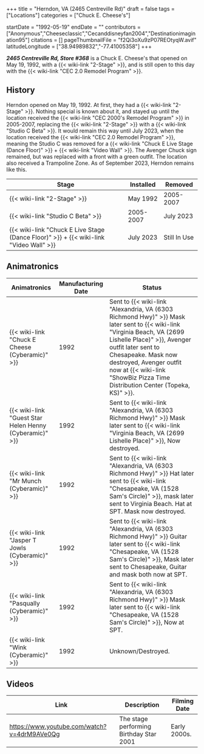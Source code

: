 +++
title = "Herndon, VA (2465 Centreville Rd)"
draft = false
tags = ["Locations"]
categories = ["Chuck E. Cheese's"]


startDate = "1992-05-19"
endDate = ""
contributors = ["Anonymous","Cheeseclassic","Cecanddisneyfan2004","Destinationimagination95"]
citations = []
pageThumbnailFile = "f2Qi3oXu9zP07REOtyqW.avif"
latitudeLongitude = ["38.94989832","-77.41005358"]
+++

***2465 Centreville Rd, Store #368*** is a Chuck E. Cheese's that opened on May 19, 1992, with a {{< wiki-link "2-Stage" >}}, and is still open to this day with the {{< wiki-link "CEC 2.0 Remodel Program" >}}.

## History

Herndon opened on May 19, 1992. At first, they had a {{< wiki-link "2-Stage" >}}. Nothing special is known about it, and stayed up until the location received the {{< wiki-link "CEC 2000's Remodel Program" >}} in 2005-2007, replacing the {{< wiki-link "2-Stage" >}} with a {{< wiki-link "Studio C Beta" >}}. It would remain this way until July 2023, when the location received the {{< wiki-link "CEC 2.0 Remodel Program" >}}, meaning the Studio C was removed for a {{< wiki-link "Chuck E Live Stage (Dance Floor)" >}} + {{< wiki-link "Video Wall" >}}. The Avenger Chuck sign remained, but was replaced with a front with a green outfit. The location also received a Trampoline Zone. As of September 2023, Herndon remains like this.

| Stage                                                                                             | Installed | Removed      |
|---------------------------------------------------------------------------------------------------|-----------|--------------|
| {{< wiki-link "2-Stage" >}}                                                                 | May 1992  | 2005-2007    |
| {{< wiki-link "Studio C Beta" >}}                                                           | 2005-2007 | July 2023    |
| {{< wiki-link "Chuck E Live Stage (Dance Floor)" >}} + {{< wiki-link "Video Wall" >}} | July 2023 | Still In Use |

## Animatronics

| Animatronics                                                 | **Manufacturing Date** | Status                                                                                                                                                                                                                                                                                                                        |
|--------------------------------------------------------------|------------------------|-------------------------------------------------------------------------------------------------------------------------------------------------------------------------------------------------------------------------------------------------------------------------------------------------------------------------------|
| {{< wiki-link "Chuck E Cheese (Cyberamic)" >}}         | 1992                   | Sent to {{< wiki-link "Alexandria, VA (6303 Richmond Hwy)" >}} Mask later sent to {{< wiki-link "Virginia Beach, VA (2699 Lishelle Place)" >}}, Avenger outfit later sent to Chesapeake. Mask now destroyed, Avenger outfit now at {{< wiki-link "ShowBiz Pizza Time Distribution Center (Topeka, KS)" >}}. |
| {{< wiki-link "Guest Star Helen Henny (Cyberamic)" >}} | 1992                   | Sent to {{< wiki-link "Alexandria, VA (6303 Richmond Hwy)" >}} Mask later sent to {{< wiki-link "Virginia Beach, VA (2699 Lishelle Place)" >}}, Now destroyed.                                                                                                                                                    |
| {{< wiki-link "Mr Munch (Cyberamic)" >}}               | 1992                   | Sent to {{< wiki-link "Alexandria, VA (6303 Richmond Hwy)" >}} Hat later sent to {{< wiki-link "Chesapeake, VA (1528 Sam's Circle)" >}}, mask later sent to Virginia Beach. Hat at SPT. Mask now destroyed.                                                                                                       |
| {{< wiki-link "Jasper T Jowls (Cyberamic)" >}}         | 1992                   | Sent to {{< wiki-link "Alexandria, VA (6303 Richmond Hwy)" >}} Guitar later sent to {{< wiki-link "Chesapeake, VA (1528 Sam's Circle)" >}}, Mask later sent to Chesapeake, Guitar and mask both now at SPT.                                                                                                       |
| {{< wiki-link "Pasqually (Cyberamic)" >}}              | 1992                   | Sent to {{< wiki-link "Alexandria, VA (6303 Richmond Hwy)" >}} Mask later sent to {{< wiki-link "Chesapeake, VA (1528 Sam's Circle)" >}}, Now at SPT.                                                                                                                                                             |
| {{< wiki-link "Wink (Cyberamic)" >}}                   | 1992                   | Unknown/Destroyed.                                                                                                                                                                                                                                                                                                            |

## Videos

| Link                                        | Description                             | Filming Date |
|---------------------------------------------|-----------------------------------------|--------------|
| https://www.youtube.com/watch?v=4drM9AVe0Qg | The stage performing Birthday Star 2001 | Early 2000s. |